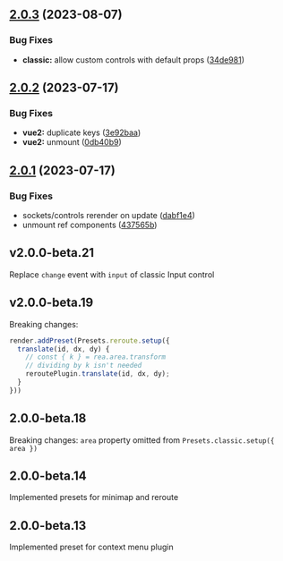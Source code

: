 ## [2.0.3](https://github.com/retejs/vue-plugin/compare/v2.0.2...v2.0.3) (2023-08-07)


### Bug Fixes

* **classic:** allow custom controls with default props ([34de981](https://github.com/retejs/vue-plugin/commit/34de981a47b0561b2c4325a59c39353639d350b7))

## [2.0.2](https://github.com/retejs/vue-plugin/compare/v2.0.1...v2.0.2) (2023-07-17)


### Bug Fixes

* **vue2:** duplicate keys ([3e92baa](https://github.com/retejs/vue-plugin/commit/3e92baaa5dd4e46082c5e4038d592cca42c36619))
* **vue2:** unmount ([0db40b9](https://github.com/retejs/vue-plugin/commit/0db40b9cbc0ae8a018e33369bb3cd75e82250d17))

## [2.0.1](https://github.com/retejs/vue-plugin/compare/v2.0.0...v2.0.1) (2023-07-17)


### Bug Fixes

* sockets/controls rerender on update ([dabf1e4](https://github.com/retejs/vue-plugin/commit/dabf1e4a37889026c0d7840ddefb7a7991204795))
* unmount ref components ([437565b](https://github.com/retejs/vue-plugin/commit/437565be46cf906d74783d2508815b377ef0c759))

## v2.0.0-beta.21

Replace `change` event with `input` of classic Input control

## v2.0.0-beta.19

Breaking changes:

```ts
render.addPreset(Presets.reroute.setup({
  translate(id, dx, dy) {
    // const { k } = rea.area.transform
    // dividing by k isn't needed
    reroutePlugin.translate(id, dx, dy);
  }
}))
```

## 2.0.0-beta.18

Breaking changes: `area` property omitted from `Presets.classic.setup({ area })`

## 2.0.0-beta.14

Implemented presets for minimap and reroute


## 2.0.0-beta.13

Implemented preset for context menu plugin
